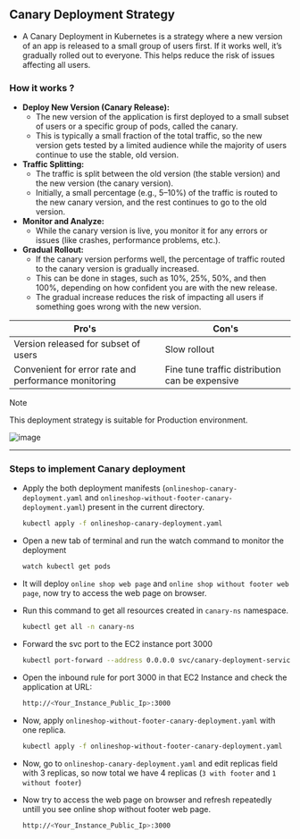 ## Canary Deployment Strategy

- A Canary Deployment in Kubernetes is a strategy where a new version of an app is released to a small group of users first. If it works well, it’s gradually rolled out to everyone. This helps reduce the risk of issues affecting all users.


### How it works ?

- <b>Deploy New Version (Canary Release):</b>
  - The new version of the application is first deployed to a small subset of users or a specific group of pods, called the canary.
  - This is typically a small fraction of the total traffic, so the new version gets tested by a limited audience while the majority of users continue to use the stable, old version.
- <b>Traffic Splitting:</b>
  - The traffic is split between the old version (the stable version) and the new version (the canary version).
  - Initially, a small percentage (e.g., 5–10%) of the traffic is routed to the new canary version, and the rest continues to go to the old version. 
- <b>Monitor and Analyze:</b>
  - While the canary version is live, you monitor it for any errors or issues (like crashes, performance problems, etc.).
- <b>Gradual Rollout:</b>
  - If the canary version performs well, the percentage of traffic routed to the canary version is gradually increased.
  - This can be done in stages, such as 10%, 25%, 50%, and then 100%, depending on how confident you are with the new release.
  - The gradual increase reduces the risk of impacting all users if something goes wrong with the new version. 

| Pro's    | Con's |
| -------- | ------- |
| Version released for subset of users | Slow rollout    |
| Convenient for error rate and performance monitoring | Fine tune traffic distribution can be expensive |

> [!Note]
> This deployment strategy is suitable for Production environment.

![image](https://github.com/user-attachments/assets/5d08039b-e06b-4c08-aaff-b68dc435d570)

---

### Steps to implement Canary deployment

- Apply the both deployment manifests (`onlineshop-canary-deployment.yaml` and `onlineshop-without-footer-canary-deployment.yaml`) present in the current directory.

    ```bash
    kubectl apply -f onlineshop-canary-deployment.yaml
    ```

- Open a new tab of terminal and run the watch command to monitor the deployment

    ```bash
    watch kubectl get pods
    ```

- It will deploy `online shop web page` and `online shop without footer web page`, now try to access the web page on browser.

- Run this command to get all resources created in `canary-ns` namespace.

    ```bash
    kubectl get all -n canary-ns
    ```

- Forward the svc port to the EC2 instance port 3000

    ```bash
    kubectl port-forward --address 0.0.0.0 svc/canary-deployment-service 3000:3000 -n canary-ns &
    ```

- Open the inbound rule for port 3000 in that EC2 Instance and check the application at URL:

    ```bash
    http://<Your_Instance_Public_Ip>:3000
    ```

- Now, apply `onlineshop-without-footer-canary-deployment.yaml` with one replica.

    ```bash
    kubectl apply -f onlineshop-without-footer-canary-deployment.yaml
    ```

- Now, go to `onlineshop-canary-deployment.yaml` and edit replicas field with 3 replicas, so now total we have 4 replicas (`3 with footer` and `1 without footer`)
 
- Now try to access the web page on browser and refresh repeatedly untill you see online shop without footer web page.

    ```bash
    http://<Your_Instance_Public_Ip>:3000
    ```

